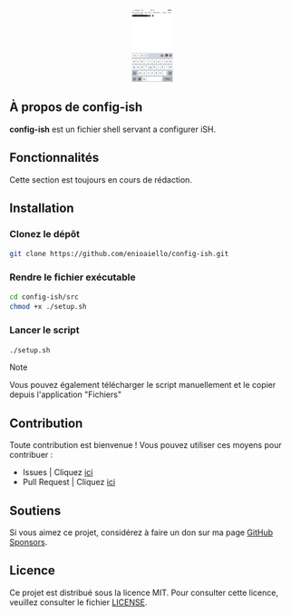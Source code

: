 <p align="center">
	<img src="src/images/capture.png" alt="" height="128">
</p>

## À propos de config-ish

**config-ish** est un fichier shell servant a configurer iSH.

## Fonctionnalités

Cette section est toujours en cours de rédaction.

## Installation

### Clonez le dépôt

````bash
git clone https://github.com/enioaiello/config-ish.git
````

### Rendre le fichier exécutable

````bash
cd config-ish/src
chmod +x ./setup.sh
````

### Lancer le script

````bash
./setup.sh
````

> [!NOTE]
> Vous pouvez également télécharger le script manuellement et le copier depuis l'application "Fichiers"

## Contribution

Toute contribution est bienvenue ! Vous pouvez utiliser ces moyens pour contribuer :
- Issues | Cliquez [ici](https://github.com/enioaiello/config-ish/issues)
- Pull Request | Cliquez [ici](https://github.com/enioaiello/config-ish/pulls)

## Soutiens

Si vous aimez ce projet, considérez à faire un don sur ma page [GitHub Sponsors](https://github.com/sponsors/enioaiello).

## Licence

Ce projet est distribué sous la licence MIT. Pour consulter cette licence, veuillez consulter le fichier [LICENSE](license).
